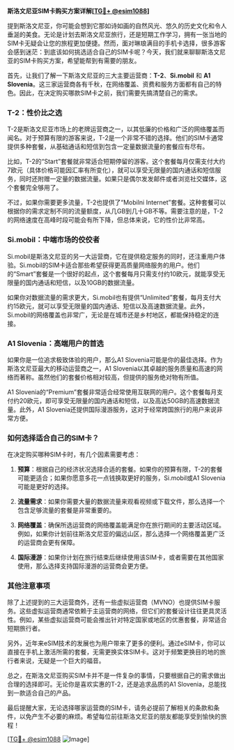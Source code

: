 **斯洛文尼亚SIM卡购买方案详解[[TG💪+ @esim1088](https://t.me/s/esim1088)]**

提到斯洛文尼亚，你可能会想到它那如诗如画的自然风光、悠久的历史文化和令人垂涎的美食。无论是计划去斯洛文尼亚旅行，还是短期工作学习，拥有一张当地的SIM卡无疑会让您的旅程更加便捷。然而，面对琳琅满目的手机卡选择，很多游客会感到迷茫：到底该如何挑选适合自己的SIM卡呢？今天，我们就来聊聊斯洛文尼亚的SIM卡购买方案，希望能帮到有需要的朋友。

首先，让我们了解一下斯洛文尼亚的三大主要运营商：**T-2**、**Si.mobil** 和 **A1 Slovenia**。这三家运营商各有千秋，在网络覆盖、资费和服务方面都有自己的特色。因此，在决定购买哪款SIM卡之前，我们需要先搞清楚自己的需求。

### T-2：性价比之选

T-2是斯洛文尼亚市场上的老牌运营商之一，以其低廉的价格和广泛的网络覆盖而闻名。对于预算有限的游客来说，T-2是一个非常不错的选择。他们的SIM卡通常提供多种套餐，从基础通话和短信到包含一定量数据流量的套餐应有尽有。

比如，T-2的“Start”套餐就非常适合短期停留的游客。这个套餐每月仅需支付大约7欧元（具体价格可能因汇率有所变化），就可以享受无限量的国内通话和短信服务，同时还附赠一定量的数据流量。如果只是偶尔发发邮件或者浏览社交媒体，这个套餐完全够用了。

不过，如果你需要更多流量，T-2也提供了“Mobilni Internet”套餐。这种套餐可以根据你的需求定制不同的流量额度，从几GB到几十GB不等。需要注意的是，T-2的网络速度在高峰时段可能会有所下降，但总体来说，它的性价比非常高。

### Si.mobil：中端市场的佼佼者

Si.mobil是斯洛文尼亚的另一大运营商，它在提供稳定服务的同时，还注重用户体验。Si.mobil的SIM卡适合那些希望获得更高质量网络服务的用户。他们的“Smart”套餐是一个很好的起点，这个套餐每月只需支付约10欧元，就能享受无限量的国内通话和短信，以及10GB的数据流量。

如果你对数据流量的需求更大，Si.mobil也有提供“Unlimited”套餐，每月支付大约15欧元，就可以享受无限量的国内通话、短信以及高速数据流量。此外，Si.mobil的网络覆盖也非常广，无论是在城市还是乡村地区，都能保持稳定的连接。

### A1 Slovenia：高端用户的首选

如果你是一位追求极致体验的用户，那么A1 Slovenia可能是你的最佳选择。作为斯洛文尼亚最大的移动运营商之一，A1 Slovenia以其卓越的服务质量和高速的网络而著称。虽然他们的套餐价格相对较高，但提供的服务绝对物有所值。

A1 Slovenia的“Premium”套餐非常适合经常使用互联网的用户。这个套餐每月支付约20欧元，即可享受无限量的国内通话和短信，以及高达50GB的高速数据流量。此外，A1 Slovenia还提供国际漫游服务，这对于经常跨国旅行的用户来说非常方便。

### 如何选择适合自己的SIM卡？

在决定购买哪种SIM卡时，有几个因素需要考虑：

1. **预算**：根据自己的经济状况选择合适的套餐。如果你的预算有限，T-2的套餐可能更适合；如果你愿意多花一点钱换取更好的服务，Si.mobil或A1 Slovenia可能是更好的选择。
   
2. **流量需求**：如果你需要大量的数据流量来观看视频或下载文件，那么选择一个包含足够流量的套餐是非常重要的。

3. **网络覆盖**：确保所选运营商的网络覆盖能满足你在旅行期间的主要活动区域。例如，如果你计划前往斯洛文尼亚的偏远山区，那么选择一个网络覆盖更广泛的运营商会更有保障。

4. **国际漫游**：如果你计划在旅行结束后继续使用该SIM卡，或者需要在其他国家使用，那么选择支持国际漫游的运营商会更方便。

### 其他注意事项

除了上述提到的三大运营商外，还有一些虚拟运营商（MVNO）也提供SIM卡服务。这些虚拟运营商通常依赖于主运营商的网络，但它们的套餐设计往往更具灵活性。例如，某些虚拟运营商可能会推出针对特定国家或地区的优惠套餐，非常适合短期旅行者。

另外，近年来eSIM技术的发展也为用户带来了更多的便利。通过eSIM卡，你可以直接在手机上激活所需的套餐，无需更换实体SIM卡。这对于频繁更换目的地的旅行者来说，无疑是一个巨大的福音。

总之，在斯洛文尼亚购买SIM卡并不是一件复杂的事情，只要根据自己的需求做出合理的选择即可。无论你是喜欢实惠的T-2，还是追求品质的A1 Slovenia，总能找到一款适合自己的产品。

最后提醒大家，无论选择哪家运营商的SIM卡，请务必提前了解相关的条款和条件，以免产生不必要的麻烦。希望每位前往斯洛文尼亚的朋友都能享受到愉快的旅程！

[[TG💪+ @esim1088](https://t.me/s/esim1088) ![Image](https://i.postimg.cc/4NQfJmqS/Snipaste-2025-05-13-00-14-12.png)]